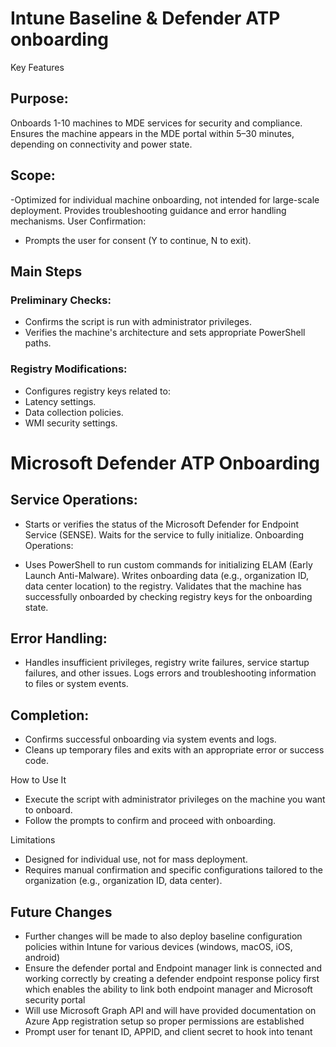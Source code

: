 # Intune Baseline & Defender ATP onboarding
Key Features

## Purpose:

Onboards 1-10 machines to MDE services for security and compliance.
Ensures the machine appears in the MDE portal within 5–30 minutes, depending on connectivity and power state.

## Scope:

-Optimized for individual machine onboarding, not intended for large-scale deployment.
Provides troubleshooting guidance and error handling mechanisms.
User Confirmation:

- Prompts the user for consent (Y to continue, N to exit).

## Main Steps
### Preliminary Checks:
- Confirms the script is run with administrator privileges.
- Verifies the machine's architecture and sets appropriate PowerShell paths.

### Registry Modifications:

- Configures registry keys related to:
- Latency settings.
- Data collection policies.
- WMI security settings.

# Microsoft Defender ATP Onboarding 

## Service Operations:

- Starts or verifies the status of the Microsoft Defender for Endpoint Service (SENSE).
Waits for the service to fully initialize.
Onboarding Operations:

- Uses PowerShell to run custom commands for initializing ELAM (Early Launch Anti-Malware).
Writes onboarding data (e.g., organization ID, data center location) to the registry.
Validates that the machine has successfully onboarded by checking registry keys for the onboarding state.

## Error Handling:

- Handles insufficient privileges, registry write failures, service startup failures, and other issues.
Logs errors and troubleshooting information to files or system events.

## Completion:
- Confirms successful onboarding via system events and logs.
- Cleans up temporary files and exits with an appropriate error or success code.

How to Use It
- Execute the script with administrator privileges on the machine you want to onboard. 
- Follow the prompts to confirm and proceed with onboarding.

Limitations
- Designed for individual use, not for mass deployment. 
- Requires manual confirmation and specific configurations tailored to the organization (e.g., organization ID, data center).

## Future Changes
- Further changes will be made to also deploy baseline configuration policies within Intune for various devices (windows, macOS, iOS, android) 
- Ensure the defender portal and Endpoint manager link is connected and working correctly by creating a defender endpoint response policy first which enables the ability to link both endpoint manager and Microsoft security portal
- Will use Microsoft Graph API and will have provided documentation on Azure App registration setup so proper permissions are established
- Prompt user for tenant ID, APPID, and client secret to hook into tenant





